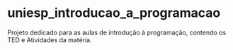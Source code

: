 # uniesp_introducao_a_programacao
 Projeto dedicado para as aulas de introdução à programação, contendo os TED e Atividades da matéria.
